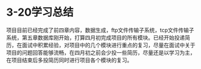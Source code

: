 # 3-20学习总结

项目目前已经完成了前四章内容，数据生成，ftp文件传输子系统，tcp文件传输子系统，第五章数据库刚开始，打算四月初完成项目的所有模块。已经开始投递简历，在面试中积累经验，对项目中的几个模块进行重点的复习，尽量在面试中关于项目的问题回答能够流畅，在四月初之前会少投一些简历，尽量还是以学习为主，在项目结束后多投简历同时进行项目各个模块的复习。

